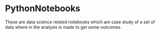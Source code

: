 # PythonNotebooks
These are data science related notebooks which are case study of a set of data where in the analysis is made to get some outcomes.
